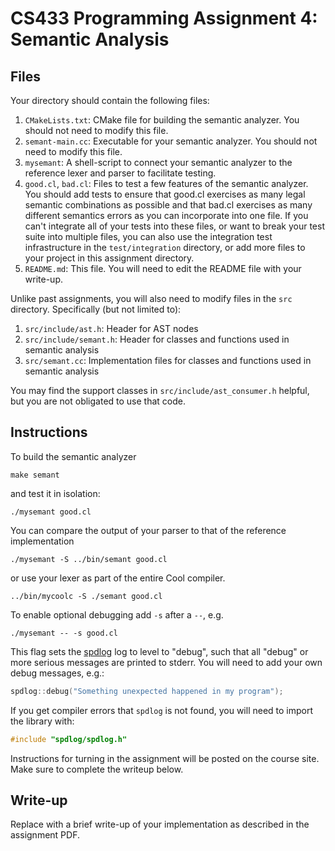 # CS433 Programming Assignment 4: Semantic Analysis

## Files

Your directory should contain the following files:

1. `CMakeLists.txt`: CMake file for building the semantic analyzer. You should not need to modify this file.
1. `semant-main.cc`: Executable for your semantic analyzer. You should not need to modify this file.
1. `mysemant`: A shell-script to connect your semantic analyzer to the reference lexer and parser to facilitate testing.
1. `good.cl`, `bad.cl`: Files to test a few features of the semantic analyzer. You should add tests to ensure that good.cl exercises as many legal semantic combinations as possible and that bad.cl exercises as many different semantics errors as you can incorporate into one file. If you can't integrate all of your tests into these files, or want to break your test suite into multiple files, you can also use the integration test infrastructure in the `test/integration` directory, or add more files to your project in this assignment directory.
1. `README.md`: This file. You will need to edit the README file with your write-up.

Unlike past assignments, you will also need to modify files in the `src` directory. Specifically (but not limited to):

1. `src/include/ast.h`: Header for AST nodes
1. `src/include/semant.h`: Header for classes and functions used in semantic analysis
1. `src/semant.cc`: Implementation files for classes and functions used in semantic analysis

You may find the support classes in `src/include/ast_consumer.h` helpful, but you are not obligated to use that code.

## Instructions

To build the semantic analyzer
```
make semant
```
and test it in isolation:
```
./mysemant good.cl
```

You can compare the output of your parser to that of the reference
implementation
```
./mysemant -S ../bin/semant good.cl
```
or use your lexer as part of the entire Cool compiler.
```
../bin/mycoolc -S ./semant good.cl
```

To enable optional debugging add `-s` after a `--`, e.g.
```
./mysemant -- -s good.cl
```

This flag sets the [spdlog](https://github.com/gabime/spdlog) log to level to "debug", such that all "debug" or more serious messages are printed to stderr. You will need to add your own debug messages, e.g.:
```cpp
spdlog::debug("Something unexpected happened in my program");
```

If you get compiler errors that `spdlog` is not found, you will need to import the library with:
```cpp
#include "spdlog/spdlog.h"
```

Instructions for turning in the assignment will be posted on the course site. Make sure to complete the writeup below.

## Write-up

Replace with a brief write-up of your implementation as described in the assignment PDF.
